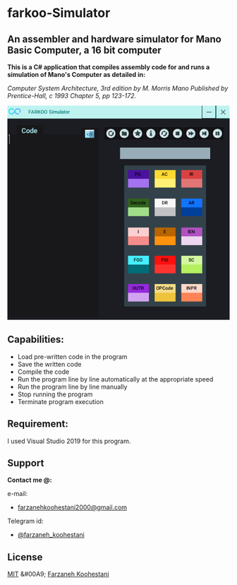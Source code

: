 # farkoo-Simulator

## An assembler and hardware simulator for Mano Basic Computer, a 16 bit computer

**This is a C# application that compiles assembly code for and runs a simulation of Mano's Computer as detailed in:**

*Computer System Architecture, 3rd edition by M. Morris Mano Published by Prentice-Hall, c 1993 Chapter 5, pp 123-172.*


<img src="https://github.com/fark00/farkoo-Simulator/blob/master/simulator.png">

## Capabilities:
* Load pre-written code in the program
* Save the written code
* Compile the code
* Run the program line by line automatically at the appropriate speed
* Run the program line by line manually
* Stop running the program
* Terminate program execution

## Requirement:
I used Visual Studio 2019 for this program.

## Support

**Contact me @:**

e-mail:

* farzanehkoohestani2000@gmail.com

Telegram id:

* [@farzaneh_koohestani](https://t.me/farzaneh_koohestani)

## License
[MIT](https://github.com/fark00/farkoo-Simulator/blob/master/LICENSE)
&#00A9; 
[Farzaneh Koohestani](https://github.com/fark00)


